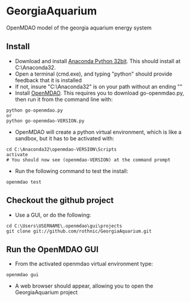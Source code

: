 GeorgiaAquarium
===============

OpenMDAO model of the georgia aquarium energy system


## Install
* Download and install [Anaconda Python 32bit](http://09c8d0b2229f813c1b93-c95ac804525aac4b6dba79b00b39d1d3.r79.cf1.rackcdn.com/Anaconda-2.0.1-Windows-x86.exe). This should install at C:\Anaconda32.
* Open a terminal (cmd.exe), and typing "python" should provide feedback that it is installed
* If not, insure "C:\Anaconda32" is on your path without an ending "\"
* Install [OpenMDAO](http://openmdao.org/docs/getting-started/install.html). This requires you to download go-openmdao.py, then run it from the command line with:

```
python go-openmdao.py
or
python go-openmdao-VERSION.py
```

* OpenMDAO will create a python virtual environment, which is like a sandbox, but it has to be activated with:

```
cd C:\Anaconda32\openmdao-VERSION\Scripts
activate
# You should now see (openmdao-VERSION) at the command prompt
```

* Run the following command to test the install:

```
openmdao test
```

## Checkout the github project
* Use a GUI, or do the following:

```
cd C:\Users\USERNAME\.openmdao\gui\projects
git clone git://github.com/rothnic/GeorgiaAquarium.git
```

## Run the OpenMDAO GUI
* From the activated openmdao virtual environment type:

```
openmdao gui
```

* A web browser should appear, allowing you to open the GeorgiaAquarium project
